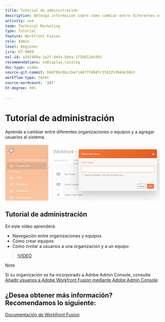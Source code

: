 ```yaml
---
title: Tutorial de administración
description: Obtenga información sobre cómo cambiar entre diferentes organizaciones o equipos y agregar usuarios al sistema en [!DNL Adobe Workfront Fusion].
activity: use
team: Technical Marketing
type: Tutorial
feature: Workfront Fusion
role: Admin
level: Beginner
jira: KT-9069
exl-id: a16f408a-1a2f-4e5a-bbea-1f1b8124c091
recommendations: noDisplay,catalog
doc-type: video
source-git-commit: bbdf99c6bc1be714077fd94fc3f8325394de36b3
workflow-type: tm+mt
source-wordcount: '107'
ht-degree: 99%

---
```


# Tutorial de administración

Aprenda a cambiar entre diferentes organizaciones o equipos y a agregar usuarios al sistema.

![Una imagen de un escenario con gestión de errores](assets/workfront-fusion-administration-1.png)

## Tutorial de administración

En este vídeo aprenderá:

* Navegación entre organizaciones y equipos
* Cómo crear equipos
* Cómo invitar a usuarios a una organización y a un equipo

>[!VIDEO](https://video.tv.adobe.com/v/3418190/?quality=12&learn=on&enablevpops=1&captions=spa)

>[!NOTE]
>
>Si su organización se ha incorporado a Adobe Admin Console, consulte [Añadir usuarios a Adobe Workfront Fusion mediante Adobe Admin Console](https://experienceleague.adobe.com/docs/workfront/using/adobe-workfront-fusion/fusion-in-experience-cloud/add-fusion-users-admin-console.html?lang=es).


## ¿Desea obtener más información? Recomendamos lo siguiente:

[Documentación de Workfront Fusion](https://experienceleague.adobe.com/es/docs/workfront-fusion/using/get-started-with-fusion/understand-workfront-fusion/workfront-fusion-overview)
